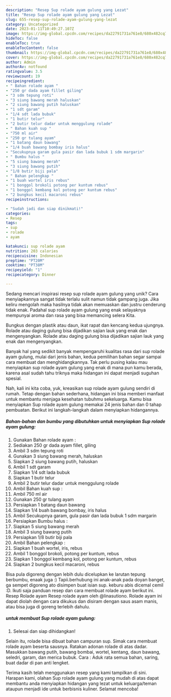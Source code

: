 ```yaml
---
description: "Resep Sup rolade ayam gulung yang Lezat"
title: "Resep Sup rolade ayam gulung yang Lezat"
slug: 655-resep-sup-rolade-ayam-gulung-yang-lezat
category: Uncategorized
date: 2023-01-11T10:49:27.107Z
image: https://img-global.cpcdn.com/recipes/da22791731a761e8/680x482cq70/sup-rolade-ayam-gulung-foto-resep-utama.jpg
hideToc: false
enableToc: true
enableTocContent: false
thumbnail: https://img-global.cpcdn.com/recipes/da22791731a761e8/680x482cq70/sup-rolade-ayam-gulung-foto-resep-utama.jpg
cover: https://img-global.cpcdn.com/recipes/da22791731a761e8/680x482cq70/sup-rolade-ayam-gulung-foto-resep-utama.jpg
author: Admin
authorAv: notfound
ratingvalue: 3.5
reviewcount: 19
recipeingredient:
- " Bahan rolade ayam "
- "250 gr dada ayam fillet giling"
- "3 sdm tepung roti"
- "3 siung bawang merah haluskan"
- "2 siung bawang putih haluskan"
- "1 sdt garam"
- "1/4 sdt lada bubuk"
- "1 butir telur"
- "2 butir telur dadar untuk menggulung rolade"
- " Bahan kuah sup "
- "750 ml air"
- "250 gr tulang ayam"
- "1 batang daun bawang"
- "1/4 buah bawang bombay iris halus"
- "Secukupnya garam gula pasir dan lada bubuk 1 sdm margarin"
- " Bumbu halus "
- "5 siung bawang merah"
- "3 siung bawang putih"
- "1/8 butir biji pala"
- " Bahan pelengkap "
- "1 buah wortel iris rebus"
- "1 bonggol brokoli potong per kuntum rebus"
- "1 bonggol kembang kol potong per kuntum rebus"
- "2 bungkus kecil macaroni rebus"
recipeinstructions:

- "Sudah jadi dan siap dinikmati!"
categories:
- Resep
tags:
- sup
- rolade
- ayam

katakunci: sup rolade ayam 
nutrition: 203 calories
recipecuisine: Indonesian
preptime: "PT20M"
cooktime: "PT38M"
recipeyield: "1"
recipecategory: Dinner

---
```





Sedang mencari inspirasi resep sup rolade ayam gulung yang unik? Cara menyiapkannya sangat tidak terlalu sulit namun tidak gampang juga. Jika keliru mengolah maka hasilnya tidak akan memuaskan dan justru cenderung tidak enak. Padahal sup rolade ayam gulung yang enak selayaknya mempunyai aroma dan rasa yang bisa memancing selera Kita.





Bungkus dengan plastik atau daun, ikat rapat dan kencang kedua ujungnya. Rolade atau daging gulung bisa dijadikan sajian lauk yang enak dan mengenyangkan. Rolade atau daging gulung bisa dijadikan sajian lauk yang enak dan mengenyangkan.

Banyak hal yang sedikit banyak mempengaruhi kualitas rasa dari sup rolade ayam gulung, mulai dari jenis bahan, kedua pemilihan bahan segar sampai cara membuat dan menghidangkannya. Tak perlu pusing kalau mau menyiapkan sup rolade ayam gulung yang enak di mana pun kamu berada, karena asal sudah tahu triknya maka hidangan ini dapat menjadi suguhan spesial.






Nah, kali ini kita coba, yuk, kreasikan sup rolade ayam gulung sendiri di rumah. Tetap dengan bahan sederhana, hidangan ini bisa memberi manfaat untuk membantu menjaga kesehatan tubuhmu sekeluarga. Kamu bisa menyiapkan Sup rolade ayam gulung memakai 24 jenis bahan dan 0 tahap pembuatan. Berikut ini langkah-langkah dalam menyiapkan hidangannya.

<!--inarticleads1-->

##### Bahan-bahan dan bumbu yang dibutuhkan untuk menyiapkan Sup rolade ayam gulung:

1. Gunakan  Bahan rolade ayam :
1. Sediakan 250 gr dada ayam fillet, giling
1. Ambil 3 sdm tepung roti
1. Gunakan 3 siung bawang merah, haluskan
1. Siapkan 2 siung bawang putih, haluskan
1. Ambil 1 sdt garam
1. Siapkan 1/4 sdt lada bubuk
1. Siapkan 1 butir telur
1. Ambil 2 butir telur dadar untuk menggulung rolade
1. Ambil  Bahan kuah sup :
1. Ambil 750 ml air
1. Gunakan 250 gr tulang ayam
1. Persiapkan 1 batang daun bawang
1. Siapkan 1/4 buah bawang bombay, iris halus
1. Ambil Secukupnya garam, gula pasir dan lada bubuk 1 sdm margarin
1. Persiapkan  Bumbu halus :
1. Siapkan 5 siung bawang merah
1. Ambil 3 siung bawang putih
1. Persiapkan 1/8 butir biji pala
1. Ambil  Bahan pelengkap :
1. Siapkan 1 buah wortel, iris, rebus
1. Ambil 1 bonggol brokoli, potong per kuntum, rebus
1. Siapkan 1 bonggol kembang kol, potong per kuntum, rebus
1. Siapkan 2 bungkus kecil macaroni, rebus


Bisa pula digoreng dengan lebih dulu dicelupkan ke larutan tepung berbumbu, enaak juga :) Tapii.berhubung ini anak-anak pada doyan banget, ga sempet digoreng ato disimpen buat isian sup. keburu abis dicemal cemil :D. Ikuti saja panduan resep dan cara membuat rolade ayam berikut ini. Resep Rolade ayam Resep rolade ayam oleh @linasutiono. Rolade ayam ini dapat diolah dengan cara dikukus dan disiram dengan saus asam manis, atau bisa juga di goreng terlebih dahulu. 

<!--inarticleads2-->

#####  untuk membuat Sup rolade ayam gulung:


1. Selesai dan siap dihidangkan!

Selain itu, rolade bisa dibuat bahan campuran sup. Simak cara membuat rolade ayam beserta sausnya. Ratakan adonan rolade di atas dadar. Masukkan bawang putih, bawang bombai, wortel, kentang, daun bawang, seledri, garam, dan merica bubuk. Cara : Aduk rata semua bahan, saring, buat dadar di pan anti lengket. 

Terima kasih telah menggunakan resep yang kami tampilkan di sini. Harapan kami, olahan Sup rolade ayam gulung yang mudah di atas dapat membantu anda menyiapkan hidangan yang lezat untuk keluarga/teman ataupun menjadi ide untuk berbisnis kuliner. Selamat mencoba!
